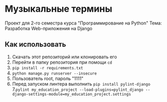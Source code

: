 # Музыкальные термины
Проект для 2-го семестра курса "Программирование на Python"
Тема: Разработка Web-приложения на Django

## Как использовать

1. Скачать этот репозиторий или клонировать его
2. Перейти в папку репозитория при помощи `cd`
3. `pip install -r requirements.txt`
4. `python manage.py runserver --insecure`
5.  Пользователь root, пароль "1111"
6. Перед запуском линтера выполнить `pip install pylint-django`
7.`pylint my_education_project --load-plugins=pylint_django --django-settings-module=my_education_project.settings`








